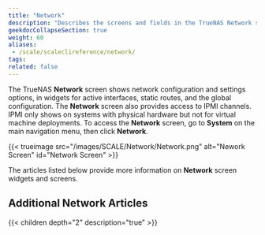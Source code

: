 ```yaml
---
title: "Network"
description: "Describes the screens and fields in the TrueNAS Network section."
geekdocCollapseSection: true
weight: 60
aliases: 
 - /scale/scaleclireference/network/
tags:
related: false
---
```


The TrueNAS **Network** screen shows network configuration and settings options, in widgets for active interfaces, static routes, and the global configuration.
The **Network** screen also provides access to IPMI channels. IPMI only shows on systems with physical hardware but not for virtual machine deployments.
To access the **Network** screen, go to **System** on the main navigation menu, then click **Network**.

{{< trueimage src="/images/SCALE/Network/Network.png" alt="Nework Screen" id="Network Screen" >}}

The articles listed below provide more information on **Network** screen widgets and screens.

<div class="noprint">

## Additional Network Articles

{{< children depth="2" description="true" >}}

</div>
